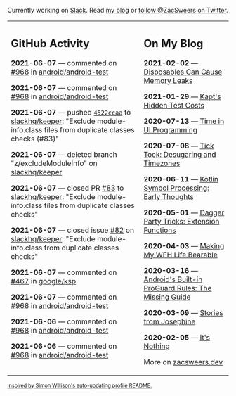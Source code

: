 Currently working on [Slack](https://slack.com/). Read [my blog](https://zacsweers.dev/) or [follow @ZacSweers on Twitter](https://twitter.com/ZacSweers).

<table><tr><td valign="top" width="60%">

## GitHub Activity
<!-- githubActivity starts -->
**2021-06-07** — commented on [#968](https://github.com/android/android-test/issues/968#issuecomment-856354577) in [android/android-test](https://api.github.com/repos/android/android-test)

**2021-06-07** — commented on [#968](https://github.com/android/android-test/issues/968#issuecomment-856187796) in [android/android-test](https://api.github.com/repos/android/android-test)

**2021-06-07** — pushed [`4522ccaa`](https://github.com/slackhq/keeper/commit/4522ccaa816a7c87b9c90e5de473bb3876a0b20f) to [slackhq/keeper](https://api.github.com/repos/slackhq/keeper): "Exclude module-info.class files from duplicate classes checks (#83)"

**2021-06-07** — deleted branch "z/excludeModuleInfo" on [slackhq/keeper](https://api.github.com/repos/slackhq/keeper)

**2021-06-07** — closed PR [#83](https://api.github.com/repos/slackhq/keeper/pulls/83) to [slackhq/keeper](https://api.github.com/repos/slackhq/keeper): "Exclude module-info.class files from duplicate classes checks"

**2021-06-07** — closed issue [#82](https://api.github.com/repos/slackhq/keeper/issues/82) on [slackhq/keeper](https://api.github.com/repos/slackhq/keeper): "Exclude module-info.class from duplicate classes checks"

**2021-06-07** — commented on [#467](https://github.com/google/ksp/pull/467#issuecomment-856023891) in [google/ksp](https://api.github.com/repos/google/ksp)

**2021-06-07** — commented on [#968](https://github.com/android/android-test/issues/968#issuecomment-855564144) in [android/android-test](https://api.github.com/repos/android/android-test)

**2021-06-06** — commented on [#968](https://github.com/android/android-test/issues/968#issuecomment-855553305) in [android/android-test](https://api.github.com/repos/android/android-test)

**2021-06-06** — commented on [#968](https://github.com/android/android-test/issues/968#issuecomment-855552357) in [android/android-test](https://api.github.com/repos/android/android-test)
<!-- githubActivity ends -->
</td><td valign="top" width="40%">

## On My Blog
<!-- blog starts -->
**2021-02-02** — [Disposables Can Cause Memory Leaks](https://www.zacsweers.dev/disposables-can-cause-memory-leaks/)

**2021-01-29** — [Kapt's Hidden Test Costs](https://www.zacsweers.dev/kapts-hidden-test-costs/)

**2020-07-13** — [Time in UI Programming](https://www.zacsweers.dev/time-in-ui/)

**2020-07-08** — [Tick Tock: Desugaring and Timezones](https://www.zacsweers.dev/ticktock-desugaring-timezones/)

**2020-06-11** — [Kotlin Symbol Processing: Early Thoughts](https://www.zacsweers.dev/kotlin-symbol-processor-early-thoughts/)

**2020-05-01** — [Dagger Party Tricks: Extension Functions](https://www.zacsweers.dev/dagger-party-tricks-extension-functions/)

**2020-04-03** — [Making My WFH Life Bearable](https://www.zacsweers.dev/making-wfh-life-bearable/)

**2020-03-16** — [Android's Built-in ProGuard Rules: The Missing Guide](https://www.zacsweers.dev/android-proguard-rules/)

**2020-03-09** — [Stories from Josephine](https://www.zacsweers.dev/stories-from-josephine/)

**2020-02-05** — [It's Nothing](https://www.zacsweers.dev/its-nothing/)
<!-- blog ends -->
More on [zacsweers.dev](https://zacsweers.dev/)
</td></tr></table>

<sub><a href="https://simonwillison.net/2020/Jul/10/self-updating-profile-readme/">Inspired by Simon Willison's auto-updating profile README.</a></sub>